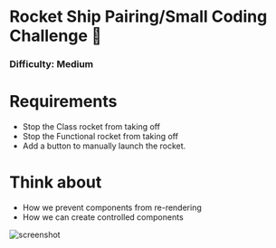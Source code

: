 # Rocket Ship Pairing/Small Coding Challenge 🚀

### Difficulty: Medium

# Requirements
- Stop the Class rocket from taking off
- Stop the Functional rocket from taking off
- Add a button to manually launch the rocket.

# Think about
- How we prevent components from re-rendering
- How we can create controlled components

![screenshot](https://puu.sh/Fq16F/1ad6edff1b.png)
